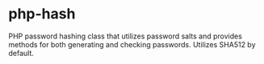 # php-hash
PHP password hashing class that utilizes password salts and provides methods for both generating and checking passwords. Utilizes SHA512 by default.
